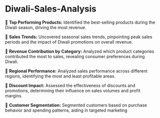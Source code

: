 # Diwali-Sales-Analysis

🌟 **Top Performing Products:** Identified the best-selling products during the Diwali season, driving the most revenue.
  
🌟 **Sales Trends:** Uncovered seasonal sales trends, pinpointing peak sales periods and the impact of Diwali promotions on overall revenue.
  
🌟 **Revenue Contribution by Category:** Analyzed which product categories contributed the most to sales, revealing consumer preferences during Diwali.
  
🌟 **Regional Performance:** Analyzed sales performance across different regions, identifying the most and least profitable areas.
  
🌟 **Discount Impact:** Assessed the effectiveness of discounts and promotions, determining their influence on sales volumes and profit margins.
  
🌟 **Customer Segmentation:** Segmented customers based on purchase behavior and spending patterns, aiding in targeted marketing
